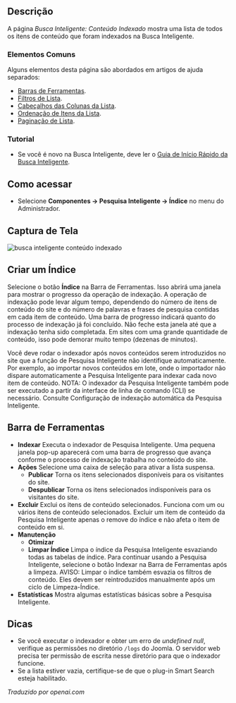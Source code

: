 <!-- Filename: Help4.x:Smart_Search:_Indexed_Content  / Display title: Busca Inteligente: Conteúdo Indexado -->

## Descrição

A página *Busca Inteligente: Conteúdo Indexado* mostra uma lista de todos os itens de conteúdo que foram indexados na Busca Inteligente.

### Elementos Comuns

Alguns elementos desta página são abordados em artigos de ajuda separados:

* [Barras de Ferramentas](jdocmanual?article=help/common-elements/toolbars).
* [Filtros de Lista](jdocmanual?article=help/common-elements/list-filters).
* [Cabeçalhos das Colunas da Lista](jdocmanual?article=help/common-elements/list-column-headers).
* [Ordenação de Itens da Lista](jdocmanual?article=help/common-elements/list-ordering).
* [Paginação de Lista](jdocmanual?article=help/common-elements/list-pagination).

### Tutorial

* Se você é novo na Busca Inteligente, deve ler o 
  [Guia de Início Rápido da Busca Inteligente](https://docs.joomla.org/Smart_Search_quickstart_guide).

## Como acessar

- Selecione **Componentes → Pesquisa Inteligente → Índice** no menu do Administrador.

## Captura de Tela

![busca inteligente conteúdo indexado](../../../ptbr/imagens/busca-inteligente/busca-inteligente-conteudo-indexado.png)

## Criar um Índice

Selecione o botão **Índice** na Barra de Ferramentas. Isso abrirá uma janela para mostrar o progresso da operação de indexação. A operação de indexação pode levar algum tempo, dependendo do número de itens de conteúdo do site e do número de palavras e frases de pesquisa contidas em cada item de conteúdo. Uma barra de progresso indicará quanto do processo de indexação já foi concluído. Não feche esta janela até que a indexação tenha sido completada. Em sites com uma grande quantidade de conteúdo, isso pode demorar muito tempo (dezenas de minutos).

Você deve rodar o indexador após novos conteúdos serem introduzidos no site que a função de Pesquisa Inteligente não identifique automaticamente. Por exemplo, ao importar novos conteúdos em lote, onde o importador não dispare automaticamente a Pesquisa Inteligente para indexar cada novo item de conteúdo. NOTA: O indexador da Pesquisa Inteligente também pode ser executado a partir da interface de linha de comando (CLI) se necessário. Consulte Configuração de indexação automática da Pesquisa Inteligente.

## Barra de Ferramentas

- **Indexar** Executa o indexador de Pesquisa Inteligente. Uma pequena janela pop-up aparecerá com uma barra de progresso que avança conforme o processo de indexação trabalha no conteúdo do site.
- **Ações** Selecione uma caixa de seleção para ativar a lista suspensa.
  - **Publicar** Torna os itens selecionados disponíveis para os visitantes do site.
  - **Despublicar** Torna os itens selecionados indisponíveis para os visitantes do site.
- **Excluir** Exclui os itens de conteúdo selecionados. Funciona com um ou vários itens de conteúdo selecionados. Excluir um item de conteúdo da Pesquisa Inteligente apenas o remove do índice e não afeta o item de conteúdo em si.
- **Manutenção**
  - **Otimizar**
  - **Limpar Índice** Limpa o índice da Pesquisa Inteligente esvaziando todas as tabelas de índice. Para continuar usando a Pesquisa Inteligente, selecione o botão Indexar na Barra de Ferramentas após a limpeza. AVISO: Limpar o índice também esvazia os filtros de conteúdo. Eles devem ser reintroduzidos manualmente após um ciclo de Limpeza-Índice.
- **Estatísticas** Mostra algumas estatísticas básicas sobre a Pesquisa Inteligente.

## Dicas

- Se você executar o indexador e obter um erro de *undefined null*, verifique
  as permissões no diretório `/logs` do Joomla. O servidor web precisa
  ter permissão de escrita nesse diretório para que o indexador funcione.
- Se a lista estiver vazia, certifique-se de que o plug-in Smart Search
  esteja habilitado.

*Traduzido por openai.com*

